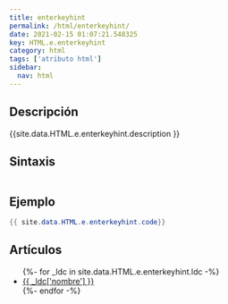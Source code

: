 ```yaml
---
title: enterkeyhint
permalink: /html/enterkeyhint/
date: 2021-02-15 01:07:21.548325
key: HTML.e.enterkeyhint
category: html
tags: ['atributo html']
sidebar: 
  nav: html
---
```


## Descripción
{{site.data.HTML.e.enterkeyhint.description }}

## Sintaxis
~~~html
~~~

## Ejemplo
~~~java
{{ site.data.HTML.e.enterkeyhint.code}}
~~~

## Artículos
<ul>
{%- for _ldc in site.data.HTML.e.enterkeyhint.ldc -%}
   <li>
       <a href="{{_ldc['url'] }}">{{ _ldc['nombre'] }}</a>
   </li>
{%- endfor -%}
</ul>
